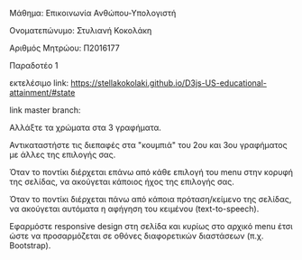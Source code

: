 Μάθημα: Επικοινωνία Ανθώπου-Υπολογιστή

Ονοματεπώνυμο: Στυλιανή Κοκολάκη

Αριθμός Μητρώου: Π2016177

Παραδοτέο 1

εκτελέσιμο link: https://stellakokolaki.github.io/D3js-US-educational-attainment/#state

link master branch: 

Αλλάξτε τα χρώματα στα 3 γραφήματα.

Αντικαταστήστε τις διεπαφές στα "κουμπιά" του 2ου και 3ου γραφήματος με άλλες της επιλογής σας.

Όταν το ποντίκι διέρχεται επάνω από κάθε επιλογή του menu στην κορυφή της σελίδας, να ακούγεται κάποιος ήχος της επιλογής σας.

Όταν το ποντίκι διέρχεται πάνω από κάποια πρόταση/κείμενο της σελίδας, να ακούγεται αυτόματα η αφήγηση του κειμένου (text-to-speech).

Εφαρμόστε responsive design στη σελίδα και κυρίως στο αρχικό menu έτσι ώστε να προσαρμόζεται σε οθόνες διαφορετικών διαστάσεων (π.χ. Bootstrap).
